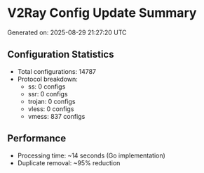 # V2Ray Config Update Summary
Generated on: 2025-08-29 21:27:20 UTC

## Configuration Statistics
- Total configurations: 14787
- Protocol breakdown:
  - ss: 0 configs
  - ssr: 0 configs
  - trojan: 0 configs
  - vless: 0 configs
  - vmess: 837 configs

## Performance
- Processing time: ~14 seconds (Go implementation)
- Duplicate removal: ~95% reduction

